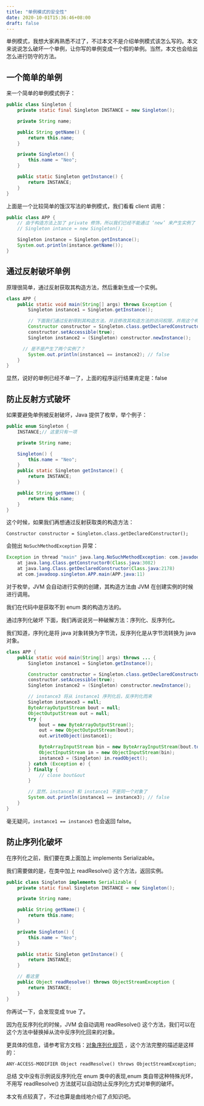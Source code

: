 ```yaml
---
title: "单例模式的安全性"
date: 2020-10-01T15:36:46+08:00
draft: false
---
```

单例模式，我想大家再熟悉不过了，不过本文不是介绍单例模式该怎么写的。本文来说说怎么破坏一个单例，让你写的单例变成一个假的单例。当然，本文也会给出怎么进行防守的方法。

## 一个简单的单例
来一个简单的单例模式例子：
```java
public class Singleton {
    private static final Singleton INSTANCE = new Singleton();

    private String name;

    public String getName() {
        return this.name;
    }

    private Singleton() {
        this.name = "Neo";
    }

    public static Singleton getInstance() {
        return INSTANCE;
    }
}
```
上面是一个比较简单的饿汉写法的单例模式，我们看看 client 调用：

```java
public class APP {
    // 由于构造方法上加了 private 修饰，所以我们已经不能通过 ‘new’ 来产生实例了
    // Singleton intance = new Singleton();

    Singleton instance = Singleton.getInstance();
    System.out.println(instance.getName());
}
```
## 通过反射破坏单例
原理很简单，通过反射获取其构造方法，然后重新生成一个实例。
```java
class APP {
    public static void main(String[] args) throws Exception {
        Singleton instance1 = Singleton.getInstance();

        // 下面我们通过反射得到其构造方法，并且修改其构造方法的访问权限，并用这个构造方法构造一个对象
        Constructor constructor = Singleton.class.getDeclaredConstructor();
        constructor.setAccessible(true);
        Singleton instance2 = (Singleton) constructor.newInstance();

      // 是不是产生了两个实例了？
        System.out.println(instance1 == instance2); // false
    }
}
```
显然，说好的单例已经不单一了，上面的程序运行结果肯定是：false

## 防止反射方式破坏
如果要避免单例被反射破坏，Java 提供了枚举，举个例子：
```java
public enum Singleton {
    INSTANCE;// 这里只有一项

    private String name;

    Singleton() {
        this.name = "Neo";
    }
    public static Singleton getInstance() {
        return INSTANCE;
    }

    public String getName() {
        return this.name;
    }
}
```
这个时候，如果我们再想通过反射获取类的构造方法：
```
Constructor constructor = Singleton.class.getDeclaredConstructor();
```
会抛出 `NoSuchMethodException` 异常：
```java
Exception in thread "main" java.lang.NoSuchMethodException: com.javadoop.Singleton.<init>()
    at java.lang.Class.getConstructor0(Class.java:3082)
    at java.lang.Class.getDeclaredConstructor(Class.java:2178)
    at com.javadoop.singleton.APP.main(APP.java:11)
```
对于枚举，JVM 会自动进行实例的创建，其构造方法由 JVM 在创建实例的时候进行调用。

我们在代码中是获取不到 enum 类的构造方法的。

通过序列化破坏
下面，我们再说说另一种破解方法：序列化、反序列化。

我们知道，序列化是将 java 对象转换为字节流，反序列化是从字节流转换为 java 对象。
```java
class APP {
    public static void main(String[] args) throws ... {
        Singleton instance1 = Singleton.getInstance();

        Constructor constructor = Singleton.class.getDeclaredConstructor();
        constructor.setAccessible(true);
        Singleton instance2 = (Singleton) constructor.newInstance();

        // instance3 将从 instance1 序列化后，反序列化而来
        Singleton instance3 = null;
        ByteArrayOutputStream bout = null;
        ObjectOutputStream out = null;
        try {
            bout = new ByteArrayOutputStream();
            out = new ObjectOutputStream(bout);
            out.writeObject(instance1);

            ByteArrayInputStream bin = new ByteArrayInputStream(bout.toByteArray());
            ObjectInputStream in = new ObjectInputStream(bin);
            instance3 = (Singleton) in.readObject();
        } catch (Exception e) {
        } finally {
            // close bout&out
        }

        // 显然，instance3 和 instance1 不是同一个对象了
        System.out.println(instance1 == instance3); // false
    }
}
```
毫无疑问，`instance1 == instance3` 也会返回 false。

## 防止序列化破坏
在序列化之前，我们要在类上面加上 implements Serializable。

我们需要做的是，在类中加上 readResolve() 这个方法，返回实例。
```java
public class Singleton implements Serializable {
    private static final Singleton INSTANCE = new Singleton();

    private String name;

    public String getName() {
        return this.name;
    }

    private Singleton() {
        this.name = "Neo";
    }

    public static Singleton getInstance() {
        return INSTANCE;
    }

    // 看这里
    public Object readResolve() throws ObjectStreamException {
        return INSTANCE;
    }
}
```
你再试一下，会发现变成 true 了。

因为在反序列化的时候，JVM 会自动调用 readResolve() 这个方法，我们可以在这个方法中替换掉从流中反序列化回来的对象。

更具体的信息，请参考官方文档：[对象序列化规范](https://docs.oracle.com/javase/7/docs/platform/serialization/spec/input.html#5903) ，这个方法完整的描述是这样的：
```
ANY-ACCESS-MODIFIER Object readResolve() throws ObjectStreamException;
```
总结
文中没有示例说反序列化在 enum 类中的表现,enum 类自带这种特殊光环，不用写 readResolve() 方法就可以自动防止反序列化方式对单例的破坏。

本文有点较真了，不过也算是曲线地介绍了点知识吧。